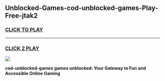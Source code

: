 
## Unblocked-Games-cod-unblocked-games-Play-Free-jtak2
<h3>
<a href="https://premium76.site?title=cod-unblocked-games&ref=17A">CLICK TO PLAY</a></h3>
<hr>

<h3>
<a href="https://premium76.site?title=cod-unblocked-games&ref=17A">CLICK 2 PLAY</a>
  
</h3>

<a href="https://premium76.site?title=cod-unblocked-games&ref=17A"><img src="https://clearcache.store/games.png"></a>


**cod-unblocked-games games unblocked: Your Gateway to Fun and Accessible Online Gaming**
